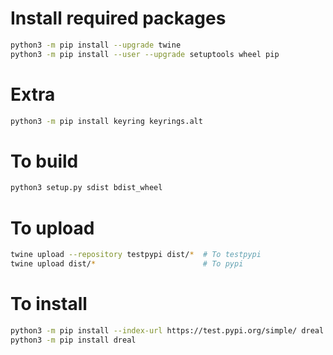 # Install required packages
```bash
python3 -m pip install --upgrade twine
python3 -m pip install --user --upgrade setuptools wheel pip
```

# Extra
```bash
python3 -m pip install keyring keyrings.alt 
```

# To build
```bash
python3 setup.py sdist bdist_wheel
```

# To upload
```bash
twine upload --repository testpypi dist/*  # To testpypi
twine upload dist/*                        # To pypi
```

# To install
```bash
python3 -m pip install --index-url https://test.pypi.org/simple/ dreal  # from testpypi
python3 -m pip install dreal                                            # from pypi
```
